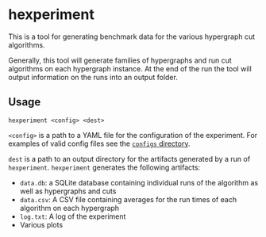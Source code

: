 # hexperiment

This is a tool for generating benchmark data for the various hypergraph cut algorithms.

Generally, this tool will generate families of hypergraphs and run cut algorithms on each hypergraph instance.
At the end of the run the tool will output information on the runs into an output folder.

## Usage

```hexperiment <config> <dest>```

`<config>` is a path to a YAML file for the configuration of the experiment.
For examples of valid config files see the [`configs` directory](configs).

`dest` is a path to an output directory for the artifacts generated by a run of `hexperiment`.
`hexperiment` generates the following artifacts:
- `data.db`: a SQLite database containing individual runs of the algorithm as well as hypergraphs and cuts
- `data.csv`: A CSV file containing averages for the run times of each algorithm on each hypergraph
- `log.txt`: A log of the experiment
- Various plots
